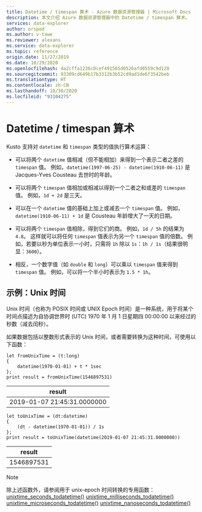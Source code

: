 ```yaml
---
title: Datetime / timespan 算术 - Azure 数据资源管理器 | Microsoft Docs
description: 本文介绍 Azure 数据资源管理器中的 Datetime / timespan 算术。
services: data-explorer
author: orspod
ms.author: v-tawe
ms.reviewer: alexans
ms.service: data-explorer
ms.topic: reference
origin.date: 11/27/2019
ms.date: 10/29/2020
ms.openlocfilehash: 4a2cffa1236c0cef491565d0526afd0559c9d128
ms.sourcegitcommit: 93309cd649b17b3312b3b52cd9ad1de6f3542beb
ms.translationtype: HT
ms.contentlocale: zh-CN
ms.lasthandoff: 10/30/2020
ms.locfileid: "93104275"
---
```

# <a name="datetime--timespan-arithmetic"></a>Datetime / timespan 算术

Kusto 支持对 `datetime` 和 `timespan` 类型的值执行算术运算：

* 可以将两个 `datetime` 值相减（但不能相加）来得到一个表示二者之差的 `timespan` 值。
  例如，`datetime(1997-06-25) - datetime(1910-06-11)` 是 Jacques-Yves Cousteau 去世时的年龄。

* 可以将两个 `timespan` 值相加或相减以得到一个二者之和或差的 `timespan` 值。
  例如，`1d + 2d` 是三天。

* 可以在一个 `datetime` 值的基础上加上或减去一个 `timespan` 值。
  例如，`datetime(1910-06-11) + 1d` 是 Cousteau 年龄增大了一天的日期。

* 可以将两个 `timespan` 值相除，得到它们的商。
  例如，`1d / 5h` 的结果为 `4.8`。
  这样就可以将任何 `timespan` 值表示为另一个 `timespan` 值的倍数。 例如，若要以秒为单位表示一小时，只需将 `1h` 除以 `1s`：`1h / 1s`（结果很明显：`3600`）。

* 相反，一个数字值（如 `double` 和 `long`）可以乘以 `timespan` 值来得到 `timespan` 值。
  例如，可以将一个半小时表示为 `1.5 * 1h`。

## <a name="example-unix-time"></a>示例：Unix 时间

Unix 时间（也称为 POSIX 时间或 UNIX Epoch 时间）是一种系统，用于将某个时间点描述为自协调世界时 (UTC) 1970 年 1 月 1 日星期四 00:00:00 以来经过的秒数（减去闰秒）。

如果数据包括以整数形式表示的 Unix 时间，或者需要转换为这种时间，可使用以下函数：

```kusto
let fromUnixTime = (t:long)
{ 
    datetime(1970-01-01) + t * 1sec 
};
print result = fromUnixTime(1546897531)
```

|result                     |
|---------------------------|
|2019-01-07 21:45:31.0000000|

```kusto
let toUnixTime = (dt:datetime) 
{ 
    (dt - datetime(1970-01-01)) / 1s 
};
print result = toUnixTime(datetime(2019-01-07 21:45:31.0000000))
```

|result                     |
|---------------------------|
|1546897531                 |

> [!NOTE]
> 除上述函数外，请参阅用于 unix-epoch 时间转换的专用函数：[unixtime_seconds_todatetime()](unixtime-seconds-todatetimefunction.md)
> [unixtime_milliseconds_todatetime()](unixtime-milliseconds-todatetimefunction.md)
> [unixtime_microseconds_todatetime()](unixtime-microseconds-todatetimefunction.md)
> [unixtime_nanoseconds_todatetime()](unixtime-nanoseconds-todatetimefunction.md)